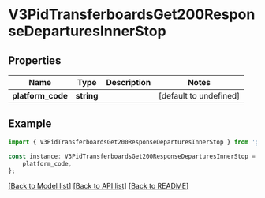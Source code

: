 # V3PidTransferboardsGet200ResponseDeparturesInnerStop


## Properties

Name | Type | Description | Notes
------------ | ------------- | ------------- | -------------
**platform_code** | **string** |  | [default to undefined]

## Example

```typescript
import { V3PidTransferboardsGet200ResponseDeparturesInnerStop } from 'golemio-public-transport-api';

const instance: V3PidTransferboardsGet200ResponseDeparturesInnerStop = {
    platform_code,
};
```

[[Back to Model list]](../README.md#documentation-for-models) [[Back to API list]](../README.md#documentation-for-api-endpoints) [[Back to README]](../README.md)
